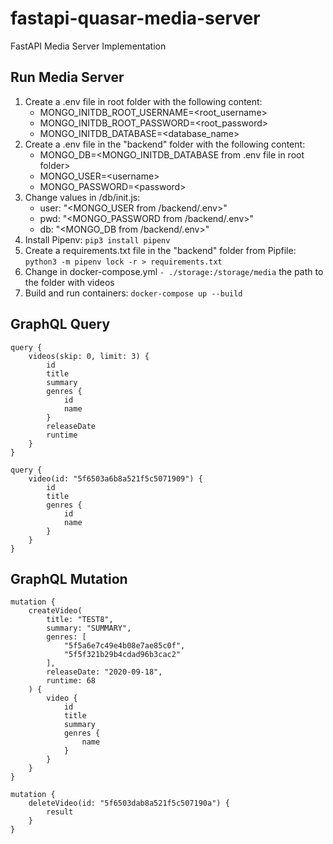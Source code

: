 # fastapi-quasar-media-server

FastAPI Media Server Implementation

## Run Media Server

1. Create a .env file in root folder with the following content:
    * MONGO_INITDB_ROOT_USERNAME=\<root_username>
    * MONGO_INITDB_ROOT_PASSWORD=\<root_password>
    * MONGO_INITDB_DATABASE=\<database_name>
2. Create a .env file in the "backend" folder with the following content:
    * MONGO_DB=\<MONGO_INITDB_DATABASE from  .env file in root folder>
    * MONGO_USER=\<username>
    * MONGO_PASSWORD=\<password>
3. Change values in /db/init.js:
    * user: "\<MONGO_USER from /backend/.env>"
    * pwd: "\<MONGO_PASSWORD from /backend/.env>"
    * db: "\<MONGO_DB from /backend/.env>"
4. Install Pipenv: `pip3 install pipenv`
5. Create a requirements.txt file in the "backend" folder from Pipfile: `python3 -m pipenv lock -r > requirements.txt`
6. Change in docker-compose.yml `- ./storage:/storage/media` the path to the folder with videos
7. Build and run containers: `docker-compose up --build`

## GraphQL Query

    query {
        videos(skip: 0, limit: 3) {
            id
            title
            summary
            genres {
                id
                name
            }
            releaseDate
            runtime
        }
    }

    query {
        video(id: "5f6503a6b8a521f5c5071909") {
            id
            title
            genres {
                id
                name
            }
        }
    }

## GraphQL Mutation

    mutation {
        createVideo(
            title: "TEST8",
            summary: "SUMMARY",
            genres: [
                "5f5a6e7c49e4b08e7ae85c0f",
                "5f5f321b29b4cdad96b3cac2"
            ],
            releaseDate: "2020-09-18",
            runtime: 68
        ) {
            video {
                id
                title
                summary
                genres {
                    name
                }
            }
        }
    }

    mutation {
        deleteVideo(id: "5f6503dab8a521f5c507190a") {
            result
        }
    }
